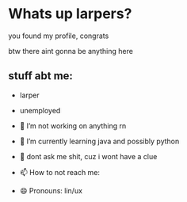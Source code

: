# Whats up larpers?
you found my profile, congrats

btw there aint gonna be anything here
## stuff abt me:
- larper
- unemployed

- 🔭 I’m not working on anything rn
- 🌱 I’m currently learning java and possibly python
- 💬 dont ask me shit, cuz i wont have a clue
- 📫 How to not reach me: 
- 😄 Pronouns: lin/ux
